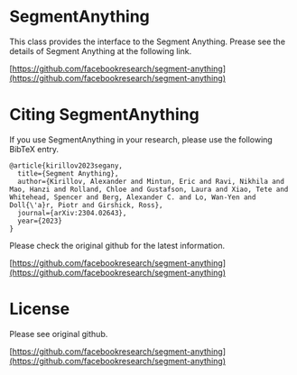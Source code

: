 # <b>SegmentAnything</b>

This class provides the interface to the Segment Anything.
Prease see the details of Segment Anything at the following link.

[https://github.com/facebookresearch/segment-anything](https://github.com/facebookresearch/segment-anything)


# Citing SegmentAnything
If you use SegmentAnything in your research, please use the following BibTeX entry.

```
@article{kirillov2023segany,
  title={Segment Anything},
  author={Kirillov, Alexander and Mintun, Eric and Ravi, Nikhila and Mao, Hanzi and Rolland, Chloe and Gustafson, Laura and Xiao, Tete and Whitehead, Spencer and Berg, Alexander C. and Lo, Wan-Yen and Doll{\'a}r, Piotr and Girshick, Ross},
  journal={arXiv:2304.02643},
  year={2023}
}
```

Please check the original github for the latest information.

[https://github.com/facebookresearch/segment-anything](https://github.com/facebookresearch/segment-anything)

# License

Please see original github.

[https://github.com/facebookresearch/segment-anything](https://github.com/facebookresearch/segment-anything)
